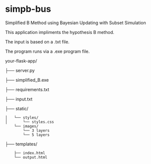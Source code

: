 # simpb-bus
Simplified B Method using Bayesian Updating with Subset Simulation 

This application impliments the hypothesis B method.

The input is based on a .txt file. 

The program runs via a .exe program file.

your-flask-app/


├── server.py

├── simplified_B.exe

├── requirements.txt

├── input.txt 

├── static/

    │   └── styles/
    │       └── styles.css
        └── images/
            └── 3 layers
            └── 5 layers

├── templates/

        ├── index.html
        └── output.html

